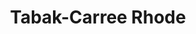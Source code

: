 ---
title: "Tabak-Carree Rhode"
url: /oberursel-taunus/tabak-carree-rhode-kumeliusstrasse/
shop: Tabak
---